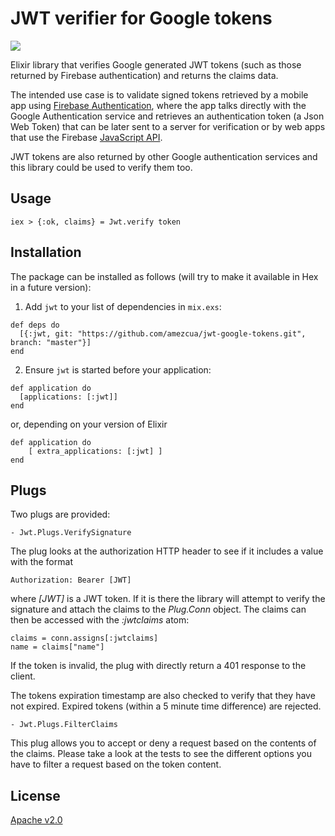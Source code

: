 
# JWT verifier for Google tokens

![](https://api.travis-ci.org/amezcua/jwt-google-tokens.svg?branch=master)

Elixir library that verifies Google generated JWT tokens (such as those returned by Firebase authentication) and returns the claims data.

The intended use case is to validate signed tokens retrieved by a mobile app using [Firebase Authentication](https://firebase.google.com/docs/auth/), where the app talks directly with the Google Authentication service and retrieves an authentication token (a Json Web Token) that can be later sent to a server for verification or by web apps that use the Firebase [JavaScript API](https://firebase.google.com/docs/auth/web/google-signin).  

JWT tokens are also returned by other Google authentication services and this library could be used to verify them too.

## Usage

```
iex > {:ok, claims} = Jwt.verify token
```

## Installation

The package can be installed as follows (will try to make it available in Hex in a future version):

  1. Add `jwt` to your list of dependencies in `mix.exs`:

```
def deps do
  [{:jwt, git: "https://github.com/amezcua/jwt-google-tokens.git", branch: "master"}]
end
```

  2. Ensure `jwt` is started before your application:

```
def application do
  [applications: [:jwt]]
end
```

or, depending on your version of Elixir

```
def application do
    [ extra_applications: [:jwt] ]
end
```

## Plugs

Two plugs are provided:

```
- Jwt.Plugs.VerifySignature
```

The plug looks at the authorization HTTP header to see if it includes a value with the format

```
Authorization: Bearer [JWT]
```

where *[JWT]* is a JWT token. If it is there the library will attempt to verify the signature and attach the claims to the *Plug.Conn* object. The claims can then be accessed with the *:jwtclaims* atom:

```
claims = conn.assigns[:jwtclaims]
name = claims["name"]
```

If the token is invalid, the plug with directly return a 401 response to the client.

The tokens expiration timestamp are also checked to verify that they have not expired. Expired tokens (within a 5 minute time difference) are rejected.

```
- Jwt.Plugs.FilterClaims
```

This plug allows you to accept or deny a request based on the contents of the claims. Please take a look at the tests to see the different options you have to filter a request based on the token content.

## License

[Apache v2.0](https://opensource.org/licenses/Apache-2.0)